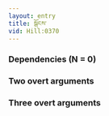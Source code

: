 ```yaml
---
layout: entry
title: སྒོངས་
vid: Hill:0370
---
```

### Dependencies (N = 0)


### Two overt arguments


### Three overt arguments
